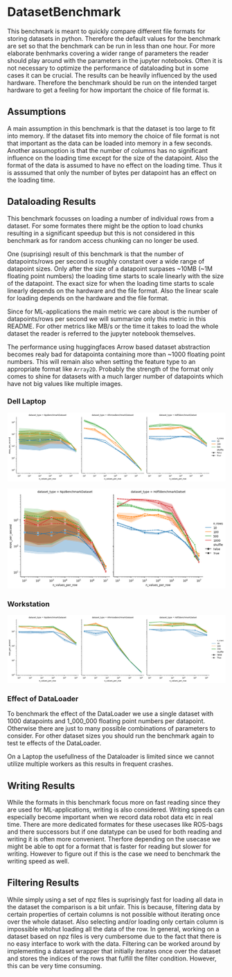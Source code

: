 # DatasetBenchmark
This benchmark is meant to quickly compare different file formats for storing datasets in python.
Therefore the default values for the benchmark are set so that the benchmark can be run in less than one hour.
For more elaborate benhmarks covering a wider range of parameters the reader should play around with the parameters in the jupyter notebooks.
Often it is not necessary to optimize the performance of dataloading but in some cases it can be crucial.
The results can be heavily influenced by the used hardware.
Therefore the benchmark should be run on the intended target hardware to get a feeling for how important the choice of file format is.

## Assumptions
A main assumption in this benchmark is that the dataset is too large to fit into memory.
If the dataset fits into memory the choice of file format is not that important as the data can be loaded into memory in a few seconds.
Another assumoption is that the number of columns has no significant influence on the loading time except for the size of the datapoint.
Also the format of the data is assumed to have no effect on the loading time.
Thus it is asssumed that only the number of bytes per datapoint has an effect on the loading time.

## Dataloading Results
This benchmark focusses on loading a number of individual rows from a dataset.
For some formates there might be the option to load chunks resulting in a significant speedup but this is not considered in this benchmark as for random access chunking can no longer be used.

One (suprising) result of this benchmark is that the number of datapoints/rows per second is roughly constant over a wide range of datapoint sizes. Only after the size of a datapoint surpases ~10MB (~1M floating point numbers) the loading time starts to scale linearly with the size of the datapoint. The exact size for when the loading time starts to scale linearly depends on the hardware and the file format. Also the linear scale for loading depends on the hardware and the file format.

Since for ML-applications the main metric we care about is the number of datapoints/rows per second we will summarize only this metric in this README. For other metrics like MB/s or the time it takes to load the whole dataset the reader is referred to the jupyter notebook themselves.

The performance using huggingfaces Arrow based dataset abstraction becomes realy bad for datapointa containing more than ~1000 floating point numbers. This will remain also when setting the feature type to an appropriate format like `Array2D`. Probably the strength of the format only comes to shine for datasets with a much larger number of datapoints which have not big values like multiple images.

### Dell Laptop
![Benchmark Results Loading Dell Laptop](doc/loading_laptop_rows_per_second.png)

![Benchmark Results Loading Dell Laptop](doc/loading_laptop_rows_per_second2.png)

### Workstation

![Benchmark Results Loading Workstation](doc/loading_workstation_rows_per_second.png)

### Effect of DataLoader
To benchmark the effect of the DataLoader we use a single dataset with 1000 datapoints and 1_000_000 floating point numbers per datapoint.
Otherwise there are just to many possible combinations of parameters to consider.
For other dataset sizes you should run the benchmark again to test te effects of the DataLoader.

On a Laptop the usefullness of the Dataloader is limited since we cannot utilize multiple workers as this results in frequent crashes.

## Writing Results
While the formats in this benchmark focus more on fast reading since they are used for ML-applications, writing is also considered.
Writing speeds can especially become important when we record data robot data etc in real time.
There are more dedicated formates for these usecases like ROS-bags and there successors but if one datatype can be used for both reading and writing it is often more convenient.
Therfore depending on the usecase we might be able to opt for a format that is faster for reading but slower for writing.
However to figure out if this is the case we need to benchmark the writing speed as well.

## Filtering Results
While simply using a set of npz files is suprisingly fast for loading all data in the dataset the comparison is a bit unfair.
This is because, filtering data by certain properties of certain columns is not possible without iterating once over the whole dataset.
Also selecting and/or loading only certain column is impossible witohut loading all the data of the row.
In general, working on a dataset based on npz files is very cumbersome due to the fact that there is no easy interface to work with the data.
Filtering can be worked around by implementing a dataset wrapper that initially iterates once over the dataset and stores the indices of the rows that fulfill the filter condition. However, this can be very time consuming.